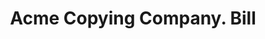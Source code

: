 ---
doi: 10.7916/D89P4CS3
date_other: '1890'
date_other_textual: 1890-1899
form: printed ephemera
genre:
- Invoices
name:
- Acme Copying Company
object_in_context_url: https://biggert.cul.columbia.edu/items/view/ave_biggert_01737
subject_hierarchical_geographic:
- Chicago, Illinois, United States
subject_name:
- Acme Copying Company
title: Acme Copying Company. Bill
sort_title: Acme Copying Company. Bill
call_number: ave_biggert_01737
coordinates:
- 41.83694444444445,-87.68472222222222
pid: ave_biggert_01737
identifiers: ave_biggert_01737
permalink: /biggert/ave_biggert_01737/
layout: iiif-image-page
---